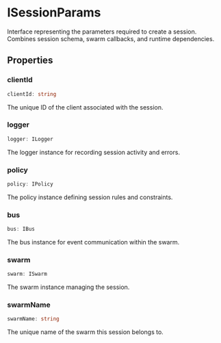 # ISessionParams

Interface representing the parameters required to create a session.
Combines session schema, swarm callbacks, and runtime dependencies.

## Properties

### clientId

```ts
clientId: string
```

The unique ID of the client associated with the session.

### logger

```ts
logger: ILogger
```

The logger instance for recording session activity and errors.

### policy

```ts
policy: IPolicy
```

The policy instance defining session rules and constraints.

### bus

```ts
bus: IBus
```

The bus instance for event communication within the swarm.

### swarm

```ts
swarm: ISwarm
```

The swarm instance managing the session.

### swarmName

```ts
swarmName: string
```

The unique name of the swarm this session belongs to.
